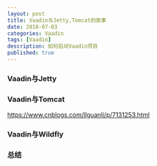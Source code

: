 ```yaml
---
layout: post
title: Vaadin与Jetty,Tomcat的故事
date: 2018-07-03
categories: Vaadin
tags: [Vaadin]
description: 如何启动Vaadin项目
published: true
---
```


### Vaadin与Jetty

### Vaadin与Tomcat

https://www.cnblogs.com/llguanli/p/7131253.html

### Vaadin与Wildfly

### 总结